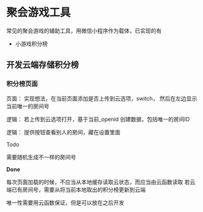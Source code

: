 # 聚会游戏工具

常见的聚会游戏的辅助工具，用微信小程序作为载体，已实现的有

- 小游戏积分榜


## 开发云端存储积分榜

### 积分榜页面

页面： 实现想法，在当前页面添加是否上传到云选项，switch， 然后在左边显示当前唯一的房间号

逻辑： 若上传到云选项打开，基于当前_openid 创建数据，包括唯一的房间ID

逻辑： 提供按钮查看别人的房间，藏在设置里面

Todo

需要随机生成不一样的房间号

**Done**

每次页面加载的时候，不应当从本地缓存读取云状态，而应当由云函数读取
若云端已有房间号，需要从将当前本地取出的积分榜更新到云端

唯一性需要用云函数保证，但是可以放在之后开发

